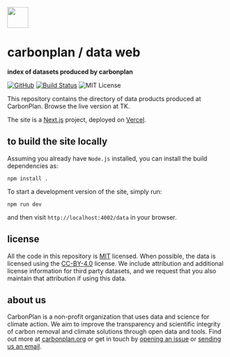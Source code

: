 <img
  src='https://carbonplan-assets.s3.amazonaws.com/monogram/dark-small.png'
  height='48'
/>

# carbonplan / data web

**index of datasets produced by carbonplan**

[![GitHub][github-badge]][github]
[![Build Status]][actions]
![MIT License][]

[github]: https://github.com/carbonplan/data-web
[github-badge]: https://badgen.net/badge/-/github?icon=github&label
[build status]: https://github.com/carbonplan/data-web/actions/workflows/main.yml/badge.svg
[actions]: https://github.com/carbonplan/data-web/actions/workflows/main.yaml
[mit license]: https://badgen.net/badge/license/MIT/blue

This repository contains the directory of data products produced at CarbonPlan. Browse the live version at TK.

The site is a [Next.js](https://nextjs.org/) project, deployed on [Vercel](https://vercel.com/).

## to build the site locally

Assuming you already have `Node.js` installed, you can install the build dependencies as:

```shell
npm install .
```

To start a development version of the site, simply run:

```shell
npm run dev
```

and then visit `http://localhost:4002/data` in your browser.

## license

All the code in this repository is [MIT](https://choosealicense.com/licenses/mit/) licensed. When possible, the data is licensed using the [CC-BY-4.0](https://choosealicense.com/licenses/cc-by-4.0/) license. We include attribution and additional license information for third party datasets, and we request that you also maintain that attribution if using this data.

## about us

CarbonPlan is a non-profit organization that uses data and science for climate action. We aim to improve the transparency and scientific integrity of carbon removal and climate solutions through open data and tools. Find out more at [carbonplan.org](https://carbonplan.org/) or get in touch by [opening an issue](https://github.com/carbonplan/data-web/issues/new) or [sending us an email](mailto:hello@carbonplan.org).

